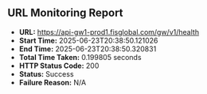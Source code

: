 ## URL Monitoring Report

- **URL:** https://api-gw1-prod1.fisglobal.com/gw/v1/health
- **Start Time:** 2025-06-23T20:38:50.121026
- **End Time:** 2025-06-23T20:38:50.320831
- **Total Time Taken:** 0.199805 seconds
- **HTTP Status Code:** 200
- **Status:** Success
- **Failure Reason:** N/A
